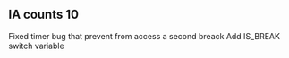## IA counts 10

Fixed timer bug that prevent from access a second breack
Add IS_BREAK switch variable